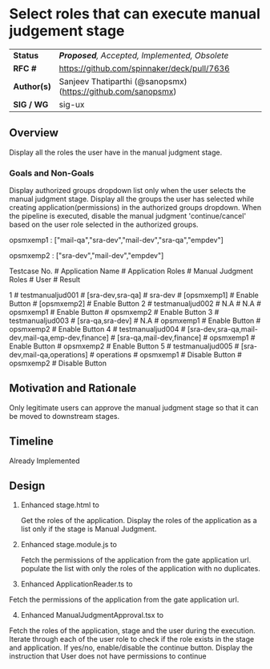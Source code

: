 # Select roles that can execute manual judgement stage

| | |
|-|-|
| **Status**     | _**Proposed**, Accepted, Implemented, Obsolete_ |
| **RFC #**      | https://github.com/spinnaker/deck/pull/7636
| **Author(s)**  | Sanjeev Thatiparthi (@sanopsmx) (https://github.com/sanopsmx)
| **SIG / WG**   | sig-ux

## Overview

Display all the roles the user have in the manual judgment stage.

### Goals and Non-Goals

Display authorized groups dropdown list only when the user selects the manual judgment stage.
Display all the groups the user has selected while creating application(permissions) in the authorized groups dropdown.
When the pipeline is executed, disable the manual judgment 'continue/cancel' based on the user role selected in the authorized groups.

opsmxemp1 : ["mail-qa","sra-dev","mail-dev","sra-qa","empdev"]

opsmxemp2 : ["sra-dev","mail-dev","empdev"]


Testcase No. # Application Name # Application Roles # Manual Judgment Roles # User # Result

1 # testmanualjud001 # [sra-dev,sra-qa] # sra-dev # [opsmxemp1] # Enable Button
					                              # [opsmxemp2] # Enable Button
2 # testmanualjud002 # N.A # N.A # opsmxemp1 # Enable Button
				                 # opsmxemp2 # Enable Button
3 # testmanualjud003 # [sra-qa,sra-dev] # N.A # opsmxemp1 # Enable Button
					                          # opsmxemp2 # Enable Button
4 # testmanualjud004 # [sra-dev,sra-qa,mail-dev,mail-qa,emp-dev,finance] # [sra-qa,mail-dev,finance] # opsmxemp1 # Enable Button
											  	                                                     # opsmxemp2 # Enable Button
5 # testmanualjud005 # [sra-dev,mail-qa,operations] # operations # opsmxemp1 # Disable Button
								                                 # opsmxemp2 # Disable Button


## Motivation and Rationale

Only legitimate users can approve the manual judgment stage so that it can be moved to downstream stages.

## Timeline

Already Implemented

## Design

1. Enhanced stage.html to
   
   Get the roles of the application.
   Display the roles of the application as a list only if the stage is Manual Judgment.
   
2. Enhanced stage.module.js to
   
   Fetch the permissions of the application from the gate application url.
   populate the list with only the roles of the application with no duplicates.
   
3.  Enhanced ApplicationReader.ts to
   
   Fetch the permissions of the application from the gate application url.
   
4.  Enhanced ManualJudgmentApproval.tsx to
   
   Fetch the roles of the application, stage and the user during the execution.
   Iterate through each of the user role to check if the role exists in the stage and application.
   If yes/no, enable/disable the continue button.
   Display the instruction that User does not have permissions to continue
